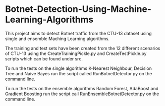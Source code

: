 # Botnet-Detection-Using-Machine-Learning-Algorithms

This project aims to detect Botnet traffic from the CTU-13 dataset using single and ensemble Maching Learning algorithms.

The training and test sets have been created from the 12 different scenarios of CTU-13 using the CreateTrainingPickle.py and CreateTestPickle.py scripts which can be found under src.

To run the tests on the single algorithms K-Nearest Neighbour, Decision Tree and Naive Bayes run the script called RunBotnetDetector.py on the command line.

To run the tests on the ensemble algorithms Random Forest, AdaBoost and Gradient Boosting run the script call RunEnsembleBotnetDetector.py on the command line.
